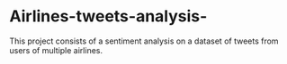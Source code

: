 # Airlines-tweets-analysis-
This project consists of a sentiment analysis on a dataset of tweets from users of multiple airlines.
